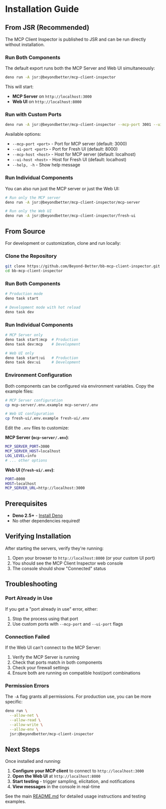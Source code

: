 # Installation Guide

## From JSR (Recommended)

The MCP Client Inspector is published to JSR and can be run directly without installation.

### Run Both Components

The default export runs both the MCP Server and Web UI simultaneously:

```bash
deno run -A jsr:@beyondbetter/mcp-client-inspector
```

This will start:
- **MCP Server** on `http://localhost:3000`
- **Web UI** on `http://localhost:8000`

### Run with Custom Ports

```bash
deno run -A jsr:@beyondbetter/mcp-client-inspector --mcp-port 3001 --ui-port 8080
```

Available options:
- `--mcp-port <port>` - Port for MCP server (default: 3000)
- `--ui-port <port>` - Port for Fresh UI (default: 8000)
- `--mcp-host <host>` - Host for MCP server (default: localhost)
- `--ui-host <host>` - Host for Fresh UI (default: localhost)
- `--help, -h` - Show help message

### Run Individual Components

You can also run just the MCP server or just the Web UI:

```bash
# Run only the MCP server
deno run -A jsr:@beyondbetter/mcp-client-inspector/mcp-server

# Run only the Web UI
deno run -A jsr:@beyondbetter/mcp-client-inspector/fresh-ui
```

## From Source

For development or customization, clone and run locally:

### Clone the Repository

```bash
git clone https://github.com/Beyond-Better/bb-mcp-client-inspector.git
cd bb-mcp-client-inspector
```

### Run Both Components

```bash
# Production mode
deno task start

# Development mode with hot reload
deno task dev
```

### Run Individual Components

```bash
# MCP Server only
deno task start:mcp  # Production
deno task dev:mcp    # Development

# Web UI only
deno task start:ui   # Production
deno task dev:ui     # Development
```

### Environment Configuration

Both components can be configured via environment variables. Copy the example files:

```bash
# MCP Server configuration
cp mcp-server/.env.example mcp-server/.env

# Web UI configuration
cp fresh-ui/.env.example fresh-ui/.env
```

Edit the `.env` files to customize:

**MCP Server (`mcp-server/.env`)**:
```bash
MCP_SERVER_PORT=3000
MCP_SERVER_HOST=localhost
LOG_LEVEL=info
# ... other options
```

**Web UI (`fresh-ui/.env`)**:
```bash
PORT=8000
HOST=localhost
MCP_SERVER_URL=http://localhost:3000
```

## Prerequisites

- **Deno 2.5+** - [Install Deno](https://deno.land/#installation)
- No other dependencies required!

## Verifying Installation

After starting the servers, verify they're running:

1. Open your browser to `http://localhost:8000` (or your custom UI port)
2. You should see the MCP Client Inspector web console
3. The console should show "Connected" status

## Troubleshooting

### Port Already in Use

If you get a "port already in use" error, either:
1. Stop the process using that port
2. Use custom ports with `--mcp-port` and `--ui-port` flags

### Connection Failed

If the Web UI can't connect to the MCP Server:
1. Verify the MCP Server is running
2. Check that ports match in both components
3. Check your firewall settings
4. Ensure both are running on compatible host/port combinations

### Permission Errors

The `-A` flag grants all permissions. For production use, you can be more specific:

```bash
deno run \
  --allow-net \
  --allow-read \
  --allow-write \
  --allow-env \
  jsr:@beyondbetter/mcp-client-inspector
```

## Next Steps

Once installed and running:

1. **Configure your MCP client** to connect to `http://localhost:3000`
2. **Open the Web UI** at `http://localhost:8000`
3. **Start testing** - trigger sampling, elicitation, and notifications
4. **View messages** in the console in real-time

See the main [README.md](README.md) for detailed usage instructions and testing examples.
